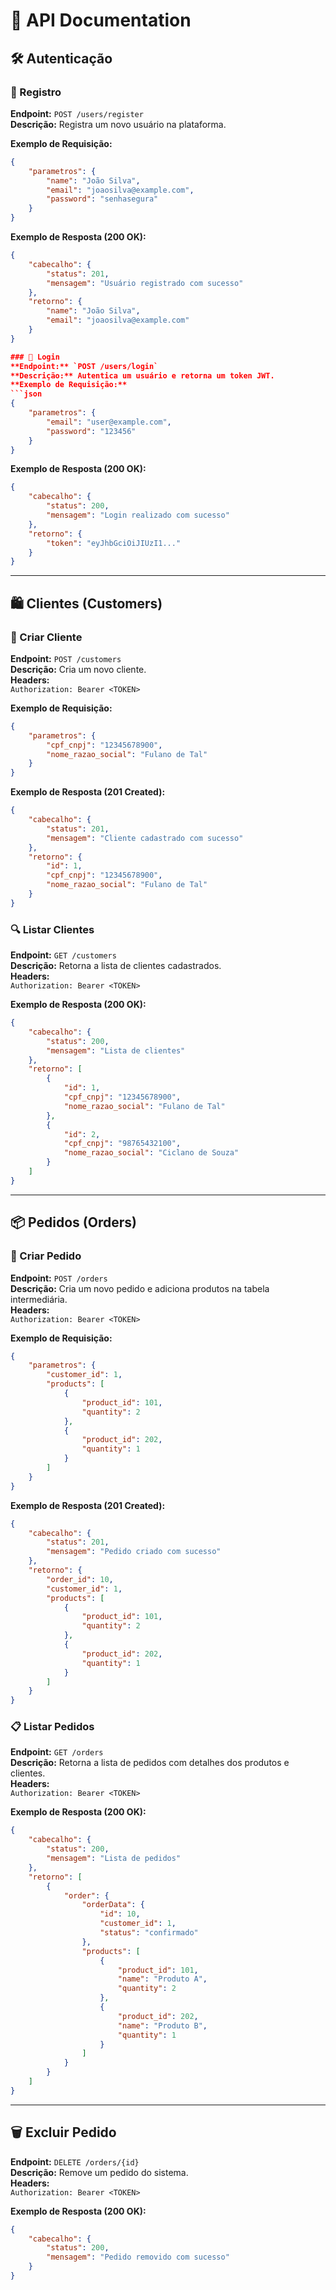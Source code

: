 # 📌 API Documentation

## 🛠️ Autenticação

### 📝 Registro  
**Endpoint:** `POST /users/register`  
**Descrição:** Registra um novo usuário na plataforma.  

**Exemplo de Requisição:**  
```json
{
    "parametros": {
        "name": "João Silva",
        "email": "joaosilva@example.com",
        "password": "senhasegura"
    }
}
```
**Exemplo de Resposta (200 OK):**  
```json
{
    "cabecalho": {
        "status": 201,
        "mensagem": "Usuário registrado com sucesso"
    },
    "retorno": {
        "name": "João Silva",
        "email": "joaosilva@example.com"
    }
}

### 🔑 Login
**Endpoint:** `POST /users/login`  
**Descrição:** Autentica um usuário e retorna um token JWT.  
**Exemplo de Requisição:**  
```json
{
    "parametros": {
        "email": "user@example.com",
        "password": "123456"
    }
}
```
**Exemplo de Resposta (200 OK):**  
```json
{
    "cabecalho": {
        "status": 200,
        "mensagem": "Login realizado com sucesso"
    },
    "retorno": {
        "token": "eyJhbGciOiJIUzI1..."
    }
}
```

---

## 🛍️ Clientes (Customers)
### 🔹 Criar Cliente
**Endpoint:** `POST /customers`  
**Descrição:** Cria um novo cliente.  
**Headers:**  
`Authorization: Bearer <TOKEN>`  

**Exemplo de Requisição:**  
```json
{
    "parametros": {
        "cpf_cnpj": "12345678900",
        "nome_razao_social": "Fulano de Tal"
    }
}
```
**Exemplo de Resposta (201 Created):**  
```json
{
    "cabecalho": {
        "status": 201,
        "mensagem": "Cliente cadastrado com sucesso"
    },
    "retorno": {
        "id": 1,
        "cpf_cnpj": "12345678900",
        "nome_razao_social": "Fulano de Tal"
    }
}
```

### 🔍 Listar Clientes
**Endpoint:** `GET /customers`  
**Descrição:** Retorna a lista de clientes cadastrados.  
**Headers:**  
`Authorization: Bearer <TOKEN>`  

**Exemplo de Resposta (200 OK):**  
```json
{
    "cabecalho": {
        "status": 200,
        "mensagem": "Lista de clientes"
    },
    "retorno": [
        {
            "id": 1,
            "cpf_cnpj": "12345678900",
            "nome_razao_social": "Fulano de Tal"
        },
        {
            "id": 2,
            "cpf_cnpj": "98765432100",
            "nome_razao_social": "Ciclano de Souza"
        }
    ]
}
```

---

## 📦 Pedidos (Orders)
### 📝 Criar Pedido
**Endpoint:** `POST /orders`  
**Descrição:** Cria um novo pedido e adiciona produtos na tabela intermediária.  
**Headers:**  
`Authorization: Bearer <TOKEN>`  

**Exemplo de Requisição:**  
```json
{
    "parametros": {
        "customer_id": 1,
        "products": [
            {
                "product_id": 101,
                "quantity": 2
            },
            {
                "product_id": 202,
                "quantity": 1
            }
        ]
    }
}
```
**Exemplo de Resposta (201 Created):**  
```json
{
    "cabecalho": {
        "status": 201,
        "mensagem": "Pedido criado com sucesso"
    },
    "retorno": {
        "order_id": 10,
        "customer_id": 1,
        "products": [
            {
                "product_id": 101,
                "quantity": 2
            },
            {
                "product_id": 202,
                "quantity": 1
            }
        ]
    }
}
```

### 📋 Listar Pedidos
**Endpoint:** `GET /orders`  
**Descrição:** Retorna a lista de pedidos com detalhes dos produtos e clientes.  
**Headers:**  
`Authorization: Bearer <TOKEN>`  

**Exemplo de Resposta (200 OK):**  
```json
{
    "cabecalho": {
        "status": 200,
        "mensagem": "Lista de pedidos"
    },
    "retorno": [
        {
            "order": {
                "orderData": {
                    "id": 10,
                    "customer_id": 1,
                    "status": "confirmado"
                },
                "products": [
                    {
                        "product_id": 101,
                        "name": "Produto A",
                        "quantity": 2
                    },
                    {
                        "product_id": 202,
                        "name": "Produto B",
                        "quantity": 1
                    }
                ]
            }
        }
    ]
}
```

---

## 🗑️ Excluir Pedido
**Endpoint:** `DELETE /orders/{id}`  
**Descrição:** Remove um pedido do sistema.  
**Headers:**  
`Authorization: Bearer <TOKEN>`  

**Exemplo de Resposta (200 OK):**  
```json
{
    "cabecalho": {
        "status": 200,
        "mensagem": "Pedido removido com sucesso"
    }
}
```


